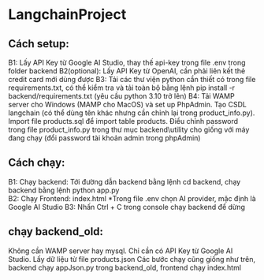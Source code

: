 # LangchainProject

## Cách setup:
B1: Lấy API Key từ Google AI Studio, thay thế api-key trong file .env trong folder backend
B2(optional): Lấy API Key từ OpenAI, cần phải liên kết thẻ credit card mới dùng được
B3: Tải các thư viện python cần thiết có trong file requirements.txt, có thể kiểm tra và tải toàn bộ bằng lệnh pip install -r backend/requirements.txt (yêu cầu python 3.10 trở lên)
B4: Tải WAMP server cho Windows (MAMP cho MacOS) và set up PhpAdmin. Tạo CSDL langchain (có thể dùng tên khác nhưng cần chỉnh lại trong product_info.py). Import file products.sql để import table products. Điều chỉnh password trong file product_info.py trong thư mục backend\utility cho giống với máy đang chạy (đổi password tài khoản admin trong phpAdmin)

## Cách chạy:
B1: Chạy backend: Tới đường dẫn backend bằng lệnh cd backend, chạy backend bằng lệnh python app.py  
B2: Chạy Frontend: index.html
*Trong file .env chọn AI provider, mặc định là Google AI Studio
B3: Nhấn Ctrl + C trong console chạy backend để dừng

## chạy backend_old:
Không cần WAMP server hay mysql. Chỉ cần có API Key từ Google AI Studio. Lấy dữ liệu từ file products.json
Các bước chạy cũng giống như trên, backend chạy appJson.py trong backend_old, frontend chạy index.html

